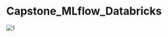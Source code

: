 # Capstone_MLflow_Databricks

![1](https://www.google.com/url?sa=i&url=https%3A%2F%2Fcprosenjit.medium.com%2Fmlflow-azure-databricks-7e7e666b7327&psig=AOvVaw3JSy5KHWP01--EHXweijXi&ust=1726177750976000&source=images&cd=vfe&opi=89978449&ved=0CBQQjRxqFwoTCKCqr7Hvu4gDFQAAAAAdAAAAABAE)


